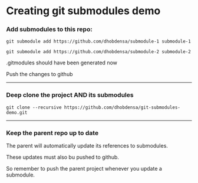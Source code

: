 # Creating git submodules demo

### Add submodules to this repo:

```git submodule add https://github.com/dhobdensa/submodule-1 submodule-1```

```git submodule add https://github.com/dhobdensa/submodule-2 submodule-2```

.gitmodules should have been generated now

Push the changes to github

---

### Deep clone the project AND its submodules

```git clone --recursive https://github.com/dhobdensa/git-submodules-demo.git```

---

### Keep the parent repo up to date

The parent will automatically update its references to submodules.

These updates must also bu pushed to github.

So remember to push the parent project whenever you update a submodule.
